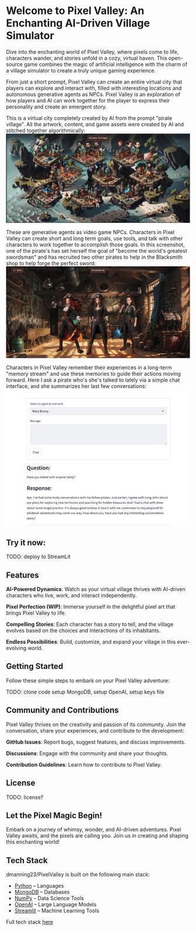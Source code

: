 # Welcome to Pixel Valley: An Enchanting AI-Driven Village Simulator

Dive into the enchanting world of Pixel Valley, where pixels come to life, characters wander, and stories unfold in a cozy, virtual haven. This open-source game combines the magic of artificial intelligence with the charm of a village simulator to create a truly unique gaming experience.

From just a short prompt, Pixel Valley can create an entire virtual city that players can explore and interact with, filled with interesting locations and autonomous generative agents as NPCs. Pixel Valley is an exploration of how players and AI can work together for the player to express their personality and create an emergent story.

This is a virtual city completely created by AI from the prompt "pirate village". All the artwork, content, and game assets were created by AI and stitched together algorithmically:
![Overworld](./Screenshot.png?raw=true "Overworld")

These are generative agents as video game NPCs. Characters in Pixel Valley can create short and long term goals, use tools, and talk with other characters to work together to accomplish those goals. In this screenshot, one of the pirate's has set herself the goal of "become the world's greatest swordsman" and has recruited two other pirates to help in the Blacksmith shop to help forge the perfect sword:
![Building Interior](./Screenshot2.png?raw=true "Building Interior")

Characters in Pixel Valley remember their experiences in a long-term "memory stream" and use these memories to guide their actions moving forward. Here I ask a pirate who's she's talked to lately via a simple chat interface, and she summarizes her last few conversations:
![Building Interior](./Screenshot3.png?raw=true "Chat")

## Try it now:

TODO: deploy to StreamLit

## Features
<b>AI-Powered Dynamics</b>: Watch as your virtual village thrives with AI-driven characters who live, work, and interact independently.

<b>Pixel Perfection (WIP)</b>: Immerse yourself in the delightful pixel art that brings Pixel Valley to life.

<b>Compelling Stories</b>: Each character has a story to tell, and the village evolves based on the choices and interactions of its inhabitants.

<b>Endless Possibilities</b>: Build, customize, and expand your village in this ever-evolving world.

## Getting Started
Follow these simple steps to embark on your Pixel Valley adventure:

TODO: clone code setup MongoDB, setup OpenAI, setup keys file

## Community and Contributions
Pixel Valley thrives on the creativity and passion of its community. Join the conversation, share your experiences, and contribute to the development:

<b>GitHub Issues</b>: Report bugs, suggest features, and discuss improvements.

<b>Discussions</b>: Engage with the community and share your thoughts.

<b>Contribution Guidelines</b>: Learn how to contribute to Pixel Valley.

## License

TODO: license?

## Let the Pixel Magic Begin!
Embark on a journey of whimsy, wonder, and AI-driven adventures. Pixel Valley awaits, and the pixels are calling you. Join us in creating and shaping this enchanting world!

## Tech Stack
dmanning23/PixelValley is built on the following main stack:

- [Python](https://www.python.org) – Languages
- [MongoDB](http://www.mongodb.com/) – Databases
- [NumPy](http://www.numpy.org/) – Data Science Tools
- [OpenAI](https://openai.com/) – Large Language Models
- [Streamlit](https://streamlit.io) – Machine Learning Tools

Full tech stack [here](/techstack.md)
